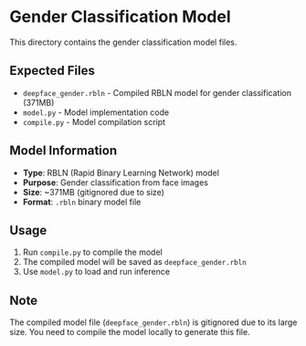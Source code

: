 # Gender Classification Model

This directory contains the gender classification model files.

## Expected Files

- `deepface_gender.rbln` - Compiled RBLN model for gender classification (371MB)
- `model.py` - Model implementation code
- `compile.py` - Model compilation script

## Model Information

- **Type**: RBLN (Rapid Binary Learning Network) model
- **Purpose**: Gender classification from face images
- **Size**: ~371MB (gitignored due to size)
- **Format**: `.rbln` binary model file

## Usage

1. Run `compile.py` to compile the model
2. The compiled model will be saved as `deepface_gender.rbln`
3. Use `model.py` to load and run inference

## Note

The compiled model file (`deepface_gender.rbln`) is gitignored due to its large size. You need to compile the model locally to generate this file.
